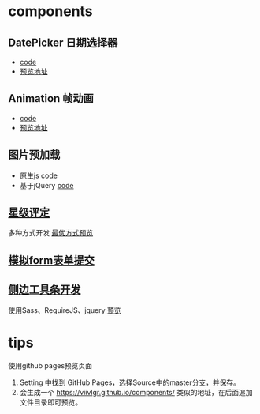 # components

## DatePicker 日期选择器
- [code](https://github.com/viivLgr/components/tree/master/DatePicker)
- [预览地址](https://viivlgr.github.io/components/DatePicker/index.html)

## Animation 帧动画
- [code](https://github.com/viivLgr/components/tree/master/Animation)
- [预览地址](https://viivlgr.github.io/components/Animation/demo/index.html)


## 图片预加载
- 原生js [code](https://github.com/viivLgr/components/blob/master/Animation/src/imageLoader.js)
- 基于jQuery [code](https://github.com/viivLgr/components/blob/master/PreLoading/Camaro/preload.js)

## [星级评定](https://github.com/viivLgr/components/tree/master/Start)
多种方式开发
[最优方式预览](https://viivlgr.github.io/components/Start/index9.html)


## [模拟form表单提交](https://github.com/viivLgr/components/tree/master/FormAjax)

## [侧边工具条开发](https://github.com/viivLgr/components/tree/master/Toolbar)
使用Sass、RequireJS、jquery
[预览](https://viivlgr.github.io/components/Toolbar/tool3.html)


# tips
使用github pages预览页面
1. Setting 中找到 GitHub Pages，选择Source中的master分支，并保存。
2. 会生成一个 https://viivlgr.github.io/components/ 类似的地址，在后面追加文件目录即可预览。